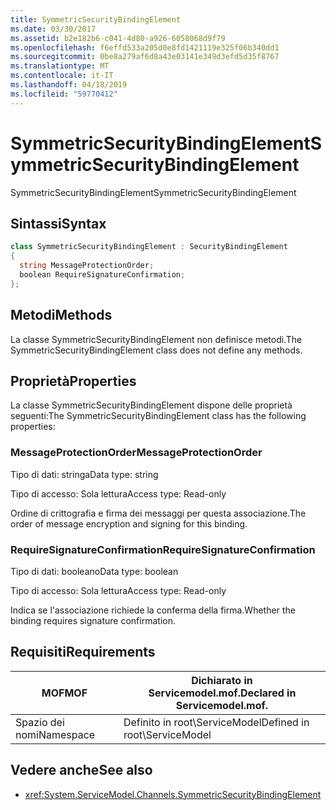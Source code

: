 ```yaml
---
title: SymmetricSecurityBindingElement
ms.date: 03/30/2017
ms.assetid: b2e182b6-c041-4d80-a926-6058068d9f79
ms.openlocfilehash: f6effd533a205d0e8fd1421119e325f06b340dd1
ms.sourcegitcommit: 0be8a279af6d8a43e03141e349d3efd5d35f8767
ms.translationtype: MT
ms.contentlocale: it-IT
ms.lasthandoff: 04/18/2019
ms.locfileid: "59770412"
---
```

# <a name="symmetricsecuritybindingelement"></a><span data-ttu-id="405ce-102">SymmetricSecurityBindingElement</span><span class="sxs-lookup"><span data-stu-id="405ce-102">SymmetricSecurityBindingElement</span></span>
<span data-ttu-id="405ce-103">SymmetricSecurityBindingElement</span><span class="sxs-lookup"><span data-stu-id="405ce-103">SymmetricSecurityBindingElement</span></span>  
  
## <a name="syntax"></a><span data-ttu-id="405ce-104">Sintassi</span><span class="sxs-lookup"><span data-stu-id="405ce-104">Syntax</span></span>  
  
```csharp
class SymmetricSecurityBindingElement : SecurityBindingElement  
{  
  string MessageProtectionOrder;  
  boolean RequireSignatureConfirmation;  
};  
```  
  
## <a name="methods"></a><span data-ttu-id="405ce-105">Metodi</span><span class="sxs-lookup"><span data-stu-id="405ce-105">Methods</span></span>  
 <span data-ttu-id="405ce-106">La classe SymmetricSecurityBindingElement non definisce metodi.</span><span class="sxs-lookup"><span data-stu-id="405ce-106">The SymmetricSecurityBindingElement class does not define any methods.</span></span>  
  
## <a name="properties"></a><span data-ttu-id="405ce-107">Proprietà</span><span class="sxs-lookup"><span data-stu-id="405ce-107">Properties</span></span>  
 <span data-ttu-id="405ce-108">La classe SymmetricSecurityBindingElement dispone delle proprietà seguenti:</span><span class="sxs-lookup"><span data-stu-id="405ce-108">The SymmetricSecurityBindingElement class has the following properties:</span></span>  
  
### <a name="messageprotectionorder"></a><span data-ttu-id="405ce-109">MessageProtectionOrder</span><span class="sxs-lookup"><span data-stu-id="405ce-109">MessageProtectionOrder</span></span>  
 <span data-ttu-id="405ce-110">Tipo di dati: stringa</span><span class="sxs-lookup"><span data-stu-id="405ce-110">Data type: string</span></span>  
  
 <span data-ttu-id="405ce-111">Tipo di accesso: Sola lettura</span><span class="sxs-lookup"><span data-stu-id="405ce-111">Access type: Read-only</span></span>  
  
 <span data-ttu-id="405ce-112">Ordine di crittografia e firma dei messaggi per questa associazione.</span><span class="sxs-lookup"><span data-stu-id="405ce-112">The order of message encryption and signing for this binding.</span></span>  
  
### <a name="requiresignatureconfirmation"></a><span data-ttu-id="405ce-113">RequireSignatureConfirmation</span><span class="sxs-lookup"><span data-stu-id="405ce-113">RequireSignatureConfirmation</span></span>  
 <span data-ttu-id="405ce-114">Tipo di dati: booleano</span><span class="sxs-lookup"><span data-stu-id="405ce-114">Data type: boolean</span></span>  
  
 <span data-ttu-id="405ce-115">Tipo di accesso: Sola lettura</span><span class="sxs-lookup"><span data-stu-id="405ce-115">Access type: Read-only</span></span>  
  
 <span data-ttu-id="405ce-116">Indica se l'associazione richiede la conferma della firma.</span><span class="sxs-lookup"><span data-stu-id="405ce-116">Whether the binding requires signature confirmation.</span></span>  
  
## <a name="requirements"></a><span data-ttu-id="405ce-117">Requisiti</span><span class="sxs-lookup"><span data-stu-id="405ce-117">Requirements</span></span>  
  
|<span data-ttu-id="405ce-118">MOF</span><span class="sxs-lookup"><span data-stu-id="405ce-118">MOF</span></span>|<span data-ttu-id="405ce-119">Dichiarato in Servicemodel.mof.</span><span class="sxs-lookup"><span data-stu-id="405ce-119">Declared in Servicemodel.mof.</span></span>|  
|---------|-----------------------------------|  
|<span data-ttu-id="405ce-120">Spazio dei nomi</span><span class="sxs-lookup"><span data-stu-id="405ce-120">Namespace</span></span>|<span data-ttu-id="405ce-121">Definito in root\ServiceModel</span><span class="sxs-lookup"><span data-stu-id="405ce-121">Defined in root\ServiceModel</span></span>|  
  
## <a name="see-also"></a><span data-ttu-id="405ce-122">Vedere anche</span><span class="sxs-lookup"><span data-stu-id="405ce-122">See also</span></span>

- <xref:System.ServiceModel.Channels.SymmetricSecurityBindingElement>
